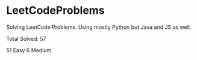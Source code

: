# LeetCodeProblems
Solving LeetCode Problems. Using mostly Python but Java and JS as well. 

Total Solved: 57

51 Easy
6 Medium 


